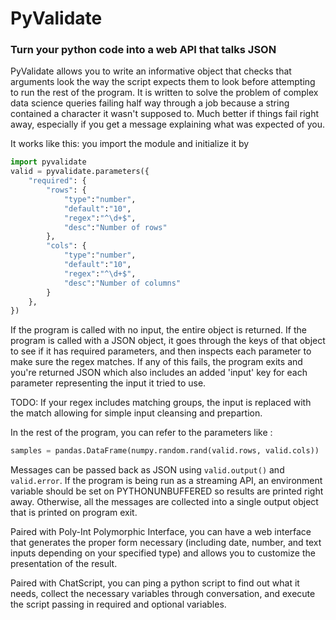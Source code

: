 # PyValidate
### Turn your python code into a web API that talks JSON

PyValidate allows you to write an informative object that checks that arguments look the way the script expects them to look before attempting to run the rest of the program. It is written to solve the problem of complex data science queries failing half way through a job because a string contained a character it wasn't supposed to. Much better if things fail right away, especially if you get a message explaining what was expected of you.

It works like this: you import the module and initialize it by 
```py
import pyvalidate
valid = pyvalidate.parameters({
    "required": {
        "rows": {
            "type":"number",
            "default":"10",
            "regex":"^\d+$",
            "desc":"Number of rows"
        },
        "cols": {
            "type":"number",
            "default":"10",
            "regex":"^\d+$",
            "desc":"Number of columns"  
        }
    },
})

```
If the program is called with no input, the entire object is returned.
If the program is called with a JSON object, it goes through the keys of that object to see if it has required parameters, and then inspects each parameter to make sure the regex matches. If any of this fails, the program exits and you're returned JSON which also includes an added 'input' key for each parameter representing the input it tried to use.

TODO: If your regex includes matching groups, the input is replaced with the match allowing for simple input cleansing and prepartion. 

In the rest of the program, you can refer to the parameters like :
```py
samples = pandas.DataFrame(numpy.random.rand(valid.rows, valid.cols))
```
Messages can be passed back as JSON using `valid.output()` and `valid.error`. If the program is being run as a streaming API, an environment variable should be set on PYTHONUNBUFFERED so results are printed right away. Otherwise, all the messages are collected into a single output object that is printed on program exit.

Paired with Poly-Int Polymorphic Interface, you can have a web interface that generates the proper form necessary (including date, number, and text inputs depending on your specified type) and allows you to customize the presentation of the result.

Paired with ChatScript, you can ping a python script to find out what it needs, collect the necessary variables through conversation, and execute the script passing in required and optional variables.